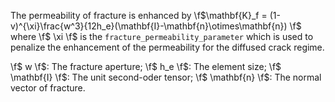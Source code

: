 The permeability of fracture is enhanced by \f$\mathbf{K}_f = (1-v)^{\xi}\frac{w^3}{12h_e}(\mathbf{I}-\mathbf{n}\otimes\mathbf{n}) \f$ where \f$ \xi \f$ is the `fracture_permeability_parameter` which is used to penalize the enhancement of the permeability for the diffused crack regime.

\f$ w \f$: The fracture aperture; \f$ h_e \f$: The element size; \f$ \mathbf{I} \f$: The unit second-oder tensor; \f$ \mathbf{n} \f$: The normal vector of fracture.
